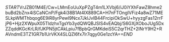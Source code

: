 $START$VrJZB01M4E/Cw+LMmEoUuXpPZgT4m1LXVbj6/iJ0iYXhFawZ8hme2buBd2bZnx4iSCaNCnP/Fgk4i38B1At4IX889CA+H7nFTOngIVFiz4a8wZ71MESLkpWMThbqog6E9iR8yrPewI9Ncx7JklJvIB44FrcipiOkSwU+hyyzgFas12rrFjP6+Hjz2XWpuX05TldzhxTgsYb3ydQWQBJSIS4vEAQbj/S6GXjXOboJUg5DxZZqddKGcKrLR/fJKPN5jtCAkLpiu7fBpbQrGMKdeiS5C2qrTHZ+2INrY9H2+RAVndmE3TZ1GR7b1UrVKX4SLQZl6fx7lr7qgy0Ge1zcYA==$END$